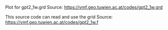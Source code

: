 Plot for gpt2_1w.grd
Source: https://vmf.geo.tuwien.ac.at/codes/gpt2_1w.grd

This source code can read and use the grid
Source: https://vmf.geo.tuwien.ac.at/codes/gpt2_1w.f
